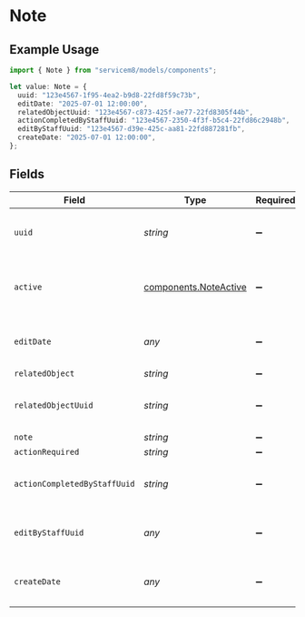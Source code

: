 # Note

## Example Usage

```typescript
import { Note } from "servicem8/models/components";

let value: Note = {
  uuid: "123e4567-1f95-4ea2-b9d8-22fd8f59c73b",
  editDate: "2025-07-01 12:00:00",
  relatedObjectUuid: "123e4567-c873-425f-ae77-22fd8305f44b",
  actionCompletedByStaffUuid: "123e4567-2350-4f3f-b5c4-22fd86c2948b",
  editByStaffUuid: "123e4567-d39e-425c-aa81-22fd887281fb",
  createDate: "2025-07-01 12:00:00",
};
```

## Fields

| Field                                                          | Type                                                           | Required                                                       | Description                                                    | Example                                                        |
| -------------------------------------------------------------- | -------------------------------------------------------------- | -------------------------------------------------------------- | -------------------------------------------------------------- | -------------------------------------------------------------- |
| `uuid`                                                         | *string*                                                       | :heavy_minus_sign:                                             | Unique identifier for this record                              | 123e4567-1f95-4ea2-b9d8-22fd8f59c73b                           |
| `active`                                                       | [components.NoteActive](../../models/components/noteactive.md) | :heavy_minus_sign:                                             | Record active/deleted flag.  Valid values are [0,1]            |                                                                |
| `editDate`                                                     | *any*                                                          | :heavy_minus_sign:                                             | Timestamp at which record was last modified                    | 2025-07-01 12:00:00                                            |
| `relatedObject`                                                | *string*                                                       | :heavy_minus_sign:                                             | N/A                                                            |                                                                |
| `relatedObjectUuid`                                            | *string*                                                       | :heavy_minus_sign:                                             | N/A                                                            | 123e4567-c873-425f-ae77-22fd8305f44b                           |
| `note`                                                         | *string*                                                       | :heavy_minus_sign:                                             | N/A                                                            |                                                                |
| `actionRequired`                                               | *string*                                                       | :heavy_minus_sign:                                             | N/A                                                            |                                                                |
| `actionCompletedByStaffUuid`                                   | *string*                                                       | :heavy_minus_sign:                                             | N/A                                                            | 123e4567-2350-4f3f-b5c4-22fd86c2948b                           |
| `editByStaffUuid`                                              | *any*                                                          | :heavy_minus_sign:                                             | UUID of Staff Member who last modified record                  | 123e4567-d39e-425c-aa81-22fd887281fb                           |
| `createDate`                                                   | *any*                                                          | :heavy_minus_sign:                                             | Timestamp at which record was last modified                    | 2025-07-01 12:00:00                                            |